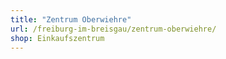 ```yaml
---
title: "Zentrum Oberwiehre"
url: /freiburg-im-breisgau/zentrum-oberwiehre/
shop: Einkaufszentrum
---
```

